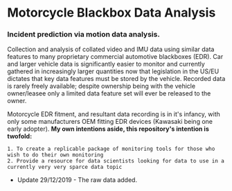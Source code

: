 # Motorcycle Blackbox Data Analysis
### Incident prediction via motion data analysis.

Collection and analysis of collated video and IMU data using similar data features to many proprietary commercial automotive blackboxes (EDR). Car and larger vehicle data is significantly easier to monitor and currently gathered in increasingly larger quantities now that legislation in the US/EU dictates that key data features must be stored by the vehicle. Recorded data is rarely freely available; despite ownership being with the vehicle owner/leasee only a limited data feature set will ever be released to the owner. 

Motorcycle EDR fitment, and resultant data recording is in it's infancy, with only some manufacturers OEM fitting EDR devices (Kawasaki being one early adopter). **My own intentions aside, this repository's intention is twofold:**

    1. To create a replicable package of monitoring tools for those who wish to do their own monitoring
    2. Provide a resource for data scientists looking for data to use in a currently very very sparce data topic
    
    
* Update 29/12/2019 - The raw data added.   
